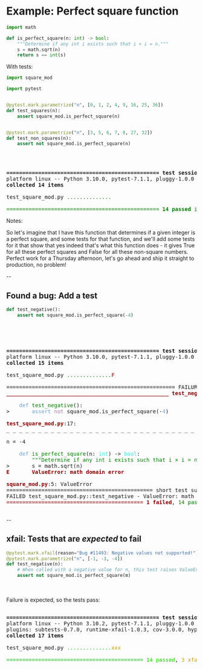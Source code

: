 # Example: Perfect square function

```python
import math

def is_perfect_square(n: int) -> bool:
    """Determine if any int i exists such that i × i = n."""
    s = math.sqrt(n)
    return s == int(s)
```

With tests:

```python
import square_mod

import pytest


@pytest.mark.parametrize("n", [0, 1, 2, 4, 9, 16, 25, 36])
def test_squares(n):
    assert square_mod.is_perfect_square(n)


@pytest.mark.parametrize("n", [3, 5, 6, 7, 8, 27, 32])
def test_non_squares(n):
    assert not square_mod.is_perfect_square(n)
```
<br/>

<pre>
<tt class="hljs">
<b>================================================ test session starts ================================================</b>
platform linux -- Python 3.10.0, pytest-7.1.1, pluggy-1.0.0
<b>collected 14 items                                                                                                  </b>

test_square_mod.py <font color="green">..............                                                                             [100%]</font>

<font color="green">================================================ </font><font color="green"><b>14 passed</b></font><font color="green"> in 0.02s =================================================</font>
</tt></pre>

Notes:

So let's imagine that I have this function that determines if a given integer is a perfect square, and some tests for that function, and we'll add some tests for it that show that yes indeed that's what this function does - it gives True for all these perfect squares and False for all these non-square numbers. Perfect work for a Thursday afternoon, let's go ahead and ship it straight to production, no problem!


--

## Found a bug: Add a test

```python
def test_negative():
    assert not square_mod.is_perfect_square(-4)
```
<br/><br/>

<pre>
<tt class="hljs">
<b>================================================ test session starts ================================================</b>
platform linux -- Python 3.10.0, pytest-7.1.1, pluggy-1.0.0
<b>collected 15 items                                                                                                  </b>

test_square_mod.py <font color="green">..............</font><font color="#8B0000">F                                                                            [100%]</font>

===================================================== FAILURES ======================================================
<font color="#8B0000"><b>___________________________________________________ test_negative ___________________________________________________</b></font>

    <font color="#729FCF">def</font> <font color="green">test_negative</font>():
&gt;       <font color="#729FCF">assert</font> <font color="#AD7FA8">not</font> square_mod.is_perfect_square(-<font color="#729FCF">4</font>)

<font color="#8B0000"><b>test_square_mod.py</b></font>:17:
_ _ _ _ _ _ _ _ _ _ _ _ _ _ _ _ _ _ _ _ _ _ _ _ _ _ _ _ _ _ _ _ _ _ _ _ _ _ _ _ _ _ _ _ _ _ _ _ _ _ _ _ _ _ _ _ _ _ _

n = -4

    <font color="#729FCF">def</font> <font color="green">is_perfect_square</font>(n: <font color="#34E2E2">int</font>) -&gt; <font color="#34E2E2">bool</font>:
        <font color="green">&quot;&quot;&quot;Determine if any int i exists such that i × i = n.&quot;&quot;&quot;</font>
&gt;       s = math.sqrt(n)
<font color="#8B0000"><b>E       ValueError: math domain error</b></font>

<font color="#8B0000"><b>square_mod.py</b></font>:5: ValueError
============================================== short test summary info ==============================================
FAILED test_square_mod.py::test_negative - ValueError: math domain error
<font color="#8B0000">=========================================== </font><font color="#8B0000"><b>1 failed</b></font>, <font color="green">14 passed</font><font color="#8B0000"> in 0.08s ============================================</font>
</tt>
</pre>

--

## xfail: Tests that are *expected* to fail


```python
@pytest.mark.xfail(reason="Bug #11493: Negative values not supported!")
@pytest.mark.parametrize("n", [-1, -3, -4])
def test_negative(n):
    # When called with a negative value for n, this test raises ValueError!
    assert not square_mod.is_perfect_square(m)
```

<br/><br/>
Failure is expected, so the tests pass:

<pre>
<tt class="hljs">
<b>================================================ test session starts ================================================</b>
platform linux -- Python 3.10.2, pytest-7.1.1, pluggy-1.0.0
plugins: subtests-0.7.0, runtime-xfail-1.0.3, cov-3.0.0, hypothesis-6.39.4
<b>collected 17 items                                                                                                  </b>

test_square_mod.py <font color="#10BA13">..............</font><font color="#C4A000">xxx</font><font color="#10BA13">                                                                          [100%]</font>

<font color="#10BA13">=========================================== </font><font color="#4BE234"><b>14 passed</b></font>, <font color="#C4A000">3 xfailed</font><font color="#10BA13"> in 0.03s ===========================================</font>
</tt>
</pre>

